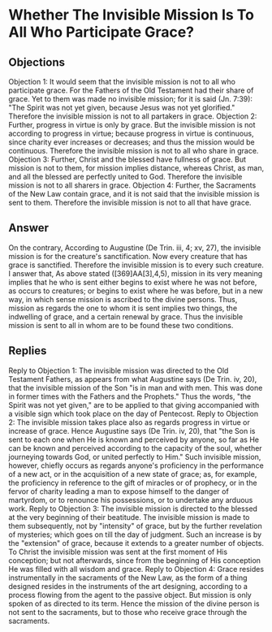 # Whether The Invisible Mission Is To All Who Participate Grace?
## Objections
Objection 1: It would seem that the invisible mission is not to all who participate grace. For the Fathers of the Old Testament had their share of grace. Yet to them was made no invisible mission; for it is said (Jn. 7:39): "The Spirit was not yet given, because Jesus was not yet glorified." Therefore the invisible mission is not to all partakers in grace.
Objection 2: Further, progress in virtue is only by grace. But the invisible mission is not according to progress in virtue; because progress in virtue is continuous, since charity ever increases or decreases; and thus the mission would be continuous. Therefore the invisible mission is not to all who share in grace.
Objection 3: Further, Christ and the blessed have fullness of grace. But mission is not to them, for mission implies distance, whereas Christ, as man, and all the blessed are perfectly united to God. Therefore the invisible mission is not to all sharers in grace.
Objection 4: Further, the Sacraments of the New Law contain grace, and it is not said that the invisible mission is sent to them. Therefore the invisible mission is not to all that have grace.
## Answer
On the contrary, According to Augustine (De Trin. iii, 4; xv, 27), the invisible mission is for the creature's sanctification. Now every creature that has grace is sanctified. Therefore the invisible mission is to every such creature.
I answer that, As above stated ([369]AA[3],4,5), mission in its very meaning implies that he who is sent either begins to exist where he was not before, as occurs to creatures; or begins to exist where he was before, but in a new way, in which sense mission is ascribed to the divine persons. Thus, mission as regards the one to whom it is sent implies two things, the indwelling of grace, and a certain renewal by grace. Thus the invisible mission is sent to all in whom are to be found these two conditions.
## Replies
Reply to Objection 1: The invisible mission was directed to the Old Testament Fathers, as appears from what Augustine says (De Trin. iv, 20), that the invisible mission of the Son "is in man and with men. This was done in former times with the Fathers and the Prophets." Thus the words, "the Spirit was not yet given," are to be applied to that giving accompanied with a visible sign which took place on the day of Pentecost.
Reply to Objection 2: The invisible mission takes place also as regards progress in virtue or increase of grace. Hence Augustine says (De Trin. iv, 20), that "the Son is sent to each one when He is known and perceived by anyone, so far as He can be known and perceived according to the capacity of the soul, whether journeying towards God, or united perfectly to Him." Such invisible mission, however, chiefly occurs as regards anyone's proficiency in the performance of a new act, or in the acquisition of a new state of grace; as, for example, the proficiency in reference to the gift of miracles or of prophecy, or in the fervor of charity leading a man to expose himself to the danger of martyrdom, or to renounce his possessions, or to undertake any arduous work.
Reply to Objection 3: The invisible mission is directed to the blessed at the very beginning of their beatitude. The invisible mission is made to them subsequently, not by "intensity" of grace, but by the further revelation of mysteries; which goes on till the day of judgment. Such an increase is by the "extension" of grace, because it extends to a greater number of objects. To Christ the invisible mission was sent at the first moment of His conception; but not afterwards, since from the beginning of His conception He was filled with all wisdom and grace.
Reply to Objection 4: Grace resides instrumentally in the sacraments of the New Law, as the form of a thing designed resides in the instruments of the art designing, according to a process flowing from the agent to the passive object. But mission is only spoken of as directed to its term. Hence the mission of the divine person is not sent to the sacraments, but to those who receive grace through the sacraments.